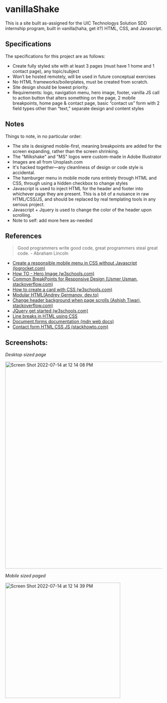 # vanillaShake

This is a site built as-assigned for the UIC Technologys Solution SDD internship program, built in vanilla(haha, get it?) HTML, CSS, and Javascript.

## Specifications
The specifications for this project are as follows:
- Create fully styled site with at least 3 pages (must have 1 home and 1 contact page), any topic/subject
- Won’t be hosted remotely, will be used in future conceptual exercises
- No HTML frameworks/boilerplates, must be created from scratch.
- Site design should be lowest priority.
- Requirements: logo, navigation menu, hero image, footer, vanilla JS call to action button that alters something on the page, 2 mobile breakpoints, home page & contact page, basic “contact us” form with 2 field types other than “text,” separate design and content styles

## Notes
Things to note, in no particular order:
- The site is designed mobile-first, meaning breakpoints are added for the screen expanding, rather than the screen shrinking.
- The "Milkshake" and "MS" logos were custom-made in Adobe Illustrator
- Images are all from Unsplash.com
- It's hacked together—any cleanliness of design or code style is accidental.
- The hamburger menu in mobile mode runs entirely through HTML and CSS, through using a hidden checkbox to change styles
- Javascript is used to inject HTML for the header and footer into whichever page they are present. This is a bit of a nuisance in raw HTML/CSS/JS, and should be replaced by real templating tools in any serious project.
- Javascript + Jquery is used to change the color of the header upon scrolling.
- Note to self: add more here as-needed

## References
> Good programmers write good code, great programmers steal great code. - Abraham Lincoln

- [Create a responsible mobile menu in CSS without Javascript (logrocket.com)](https://blog.logrocket.com/create-responsive-mobile-menu-with-css-no-javascript/)
- [How TO - Hero Image (w3schools.com)](https://www.w3schools.com/howto/howto_css_hero_image.asp)
- [Common BreakPoints for Responsive Design (Usmer Usman, stackoverflow.com)](https://stackoverflow.com/questions/62113126/common-breakpoints-for-reponsive-design)
- [How to create a card with CSS (w3schools.com)](https://www.w3schools.com/howto/howto_css_cards.asp)
- [Modular HTML(Andrey Germanov, dev.to)](https://dev.to/andreygermanov/modular-html-19o6)
- [Change header background when page scrolls (Ashish Tiwari, stackoverflow.com)](https://stackoverflow.com/questions/28266651/change-header-background-colour-when-page-scrolls)
- [JQuery get started (w3schools.com)](https://www.w3schools.com/jquery/jquery_get_started.asp)
- [Line breaks in HTML using CSS](https://stackoverflow.com/questions/65849/how-to-insert-line-breaks-in-html-documents-using-css)
- [Document.forms documentation (mdn web docs)](https://developer.mozilla.org/en-US/docs/Web/API/Document/forms)
- [Contact form HTML CSS JS (stackhowto.com)](https://stackhowto.com/contact-form-with-html-css-and-javascript/)


## Screenshots:

*Desktop sized page*

<img width="662" alt="Screen Shot 2022-07-14 at 12 14 08 PM" src="https://user-images.githubusercontent.com/65358837/179043354-79127cdb-190c-4e61-bbeb-dd258ef546c4.png">

*Mobile sized paged*

<img width="369" alt="Screen Shot 2022-07-14 at 12 14 39 PM" src="https://user-images.githubusercontent.com/65358837/179043454-70a641aa-7f76-4e54-9ba6-15b8633e0c62.png">
